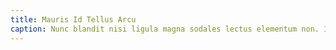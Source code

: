 ```yaml
---
title: Mauris Id Tellus Arcu
caption: Nunc blandit nisi ligula magna sodales lectus elementum non. Integer id venenatis velit.
---
```

